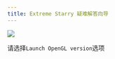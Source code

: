 ```yaml
---
title: Extreme Starry 疑难解答向导
---
```


![](image/DX/1701919616451.png)

请选择`Launch OpenGL version`选项
